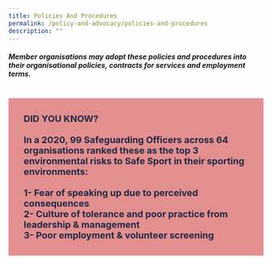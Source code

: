 ```yaml
---
title: Policies And Procedures
permalink: /policy-and-advocacy/policies-and-procedures
description: ""
---
```


##### Member organisations may adopt these policies and procedures into their organisational policies, contracts for services and employment terms.

<br>
<div style="font-size:18px;color:#202945; background-color:#E38F8F; padding:30px"><b>DID YOU KNOW?</b><br><br><b>In a 2020,  99 Safeguarding Officers across 64 organisations ranked these as the top 3 environmental risks to Safe Sport in their sporting environments:
	<br><br>
1-  Fear of speaking up due to perceived consequences<br>
2- Culture of tolerance and poor practice from leadership & management<br>
3-  Poor employment & volunteer screening<br>
	</b></div>